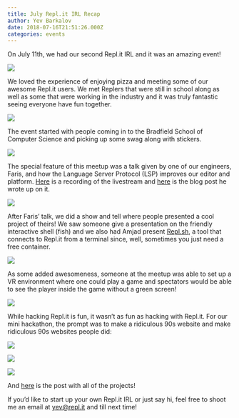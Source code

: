 ```yaml
---
title: July Repl.it IRL Recap
author: Yev Barkalov
date: 2018-07-16T21:51:26.000Z
categories: events
---
```


On July 11th, we had our second Repl.it IRL and it was an amazing event!

![](/public/images/blog/july-irl-recap/fun.jpg?p=np)

We loved the experience of enjoying pizza and meeting some of our awesome Repl.it users. We met Replers that were still in school along as well as some that were working in the industry and it was truly fantastic seeing everyone have fun together.

![](/public/images/blog/july-irl-recap/social.jpg?p=np)

The event started with people coming in to the Bradfield School of Computer Science and picking up some swag along with stickers.

![](/public/images/blog/july-irl-recap/faris.jpg?p=np)

The special feature of this meetup was a talk given by one of our engineers, Faris, and how the Language Server Protocol (LSP) improves our editor and platform. [Here](https://www.facebook.com/repl.it/videos/1963033973729777/) is a recording of the livestream and [here](https://repl.it/site/blog/intel) is the blog post he wrote up on it.

![](/public/images/blog/july-irl-recap/show_tell.jpg?p=np)

After Faris’ talk, we did a show and tell where people presented a cool project of theirs! We saw someone give a presentation on the friendly interactive shell (fish) and we also had Amjad present [Repl.sh](https://github.com/replit/repl.sh), a tool that connects to Repl.it from a terminal since, well, sometimes you just need a free container.

![](/public/images/blog/july-irl-recap/vr.jpg?p=np)

As some added awesomeness, someone at the meetup was able to set up a VR environment where one could play a game and spectators would be able to see the player inside the game without a green screen!

![](/public/images/blog/july-irl-recap/hacking.jpg?p=np)

While hacking Repl.it is fun, it wasn’t as fun as hacking with Repl.it. For our mini hackathon, the prompt was to make a ridiculous 90s website and make ridiculous 90s websites people did:

![](/public/images/blog/july-irl-recap/banana.png?p=np)

![](/public/images/blog/july-irl-recap/blue.png?p=np)

![](/public/images/blog/july-irl-recap/hai.png?p=np)

And [here](https://repl.it/talk/irl/July-Replit-IRL-90s-Websites/5034) is the post with all of the projects!

If you’d like to start up your own Repl.it IRL or just say hi, feel free to shoot me an email at yev@repl.it and till next time!
